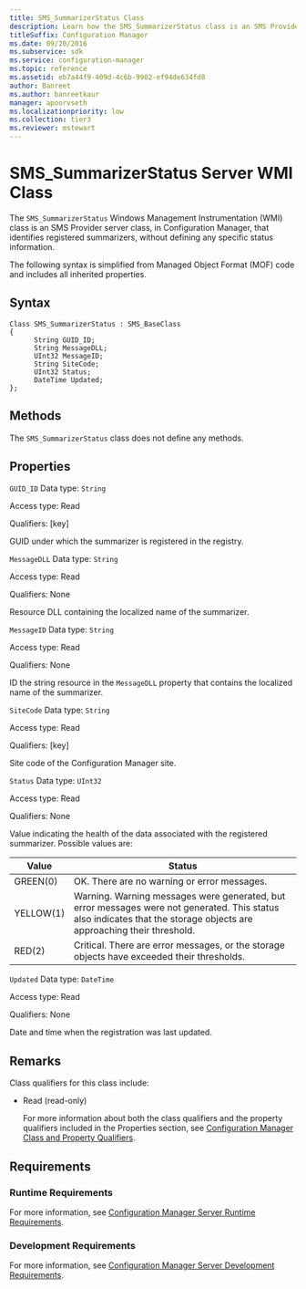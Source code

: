 ```yaml
---
title: SMS_SummarizerStatus Class
description: Learn how the SMS_SummarizerStatus class is an SMS Provider server class that identifies registered summarizers, without defining any specific status information.
titleSuffix: Configuration Manager
ms.date: 09/20/2016
ms.subservice: sdk
ms.service: configuration-manager
ms.topic: reference
ms.assetid: eb7a44f9-409d-4c6b-9902-ef94de634fd8
author: Banreet
ms.author: banreetkaur
manager: apoorvseth
ms.localizationpriority: low
ms.collection: tier3
ms.reviewer: mstewart
---
```

# SMS_SummarizerStatus Server WMI Class
The `SMS_SummarizerStatus` Windows Management Instrumentation (WMI) class is an SMS Provider server class, in Configuration Manager, that identifies registered summarizers, without defining any specific status information.

 The following syntax is simplified from Managed Object Format (MOF) code and includes all inherited properties.

## Syntax

```
Class SMS_SummarizerStatus : SMS_BaseClass
{
      String GUID_ID;
      String MessageDLL;
      UInt32 MessageID;
      String SiteCode;
      UInt32 Status;
      DateTime Updated;
};
```

## Methods
 The `SMS_SummarizerStatus` class does not define any methods.

## Properties
 `GUID_ID`
 Data type: `String`

 Access type: Read

 Qualifiers: [key]

 GUID under which the summarizer is registered in the registry.

 `MessageDLL`
 Data type: `String`

 Access type: Read

 Qualifiers: None

 Resource DLL containing the localized name of the summarizer.

 `MessageID`
 Data type: `String`

 Access type: Read

 Qualifiers: None

 ID the string resource in the `MessageDLL` property that contains the localized name of the summarizer.

 `SiteCode`
 Data type: `String`

 Access type: Read

 Qualifiers: [key]

 Site code of the Configuration Manager site.

 `Status`
 Data type: `UInt32`

 Access type: Read

 Qualifiers: None

 Value indicating the health of the data associated with the registered summarizer. Possible values are:

| Value | Status |
| ----- | ------ |
|GREEN(0)|OK. There are no warning or error messages.|
|YELLOW(1)|Warning. Warning messages were generated, but error messages were not generated. This status also indicates that the storage objects are approaching their threshold.|
|RED(2)|Critical. There are error messages, or the storage objects have exceeded their thresholds.|

 `Updated`
 Data type: `DateTime`

 Access type: Read

 Qualifiers: None

 Date and time when the registration was last updated.

## Remarks
 Class qualifiers for this class include:

- Read (read-only)

  For more information about both the class qualifiers and the property qualifiers included in the Properties section, see [Configuration Manager Class and Property Qualifiers](../../../../../develop/reference/misc/class-and-property-qualifiers.md).

## Requirements

### Runtime Requirements
 For more information, see [Configuration Manager Server Runtime Requirements](../../../../../develop/core/reqs/server-runtime-requirements.md).

### Development Requirements
 For more information, see [Configuration Manager Server Development Requirements](../../../../../develop/core/reqs/server-development-requirements.md).
